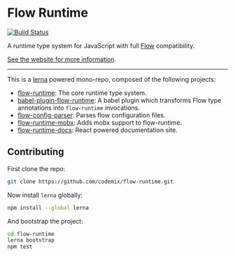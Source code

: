# Flow Runtime
[![Build Status](https://travis-ci.org/codemix/flow-runtime.svg?branch=master)](https://travis-ci.org/codemix/flow-runtime)

A runtime type system for JavaScript with full [Flow](https://flowtype.org/) compatibility.

[See the website for more information](https://codemix.github.io/flow-runtime/).

---

This is a [lerna](https://github.com/lerna/lerna) powered mono-repo, composed of the following projects:

  - [flow-runtime](./packages/flow-runtime): The core runtime type system.
  - [babel-plugin-flow-runtime](./packages/babel-plugin-flow-runtime): A babel plugin which transforms Flow type annotations into `flow-runtime` invocations.
  - [flow-config-parser](./packages/flow-config-parser): Parses flow configuration files.
  - [flow-runtime-mobx](./packages/flow-runtime-mobx): Adds mobx support to flow-runtime.
  - [flow-runtime-docs](./packages/flow-runtime-docs): React powered documentation site.

## Contributing

First clone the repo:

```sh
git clone https://github.com/codemix/flow-runtime.git
```

Now install `lerna` globally:

```sh
npm install --global lerna
```

And bootstrap the project:

```sh
cd flow-runtime
lerna bootstrap
npm test
```